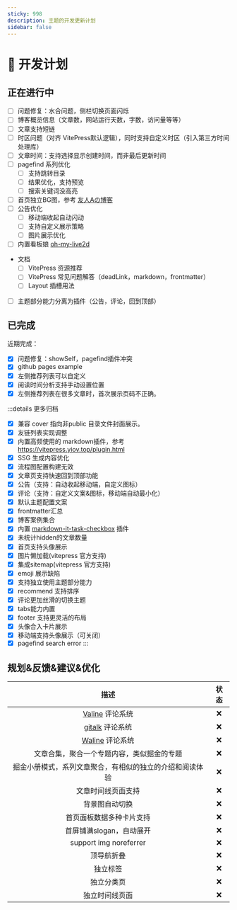 ```yaml
---
sticky: 998
description: 主题的开发更新计划
sidebar: false
---
```

# 🥔 开发计划

## 正在进行中

* [ ] 问题修复：水合问题，侧栏切换页面闪烁
* [ ] 博客概览信息（文章数，网站运行天数，字数，访问量等等）
* [ ] 文章支持短链
* [ ] 时区问题（对齐 VitePress默认逻辑），同时支持自定义时区（引入第三方时间处理库）
* [ ] 文章时间：支持选择显示创建时间，而非最后更新时间
* [ ] pagefind 系列优化
  * [ ] 支持跳转目录
  * [ ] 结果优化，支持预览
  * [ ] 搜索关键词没高亮
* [ ] 首页独立BG图，参考 [友人Aの博客](http://niubin.site/)
* [ ] 公告优化
  * [ ] 移动端收起自动闪动
  * [ ] 支持自定义展示策略
  * [ ] 图片展示优化
* [ ] 内置看板娘 [oh-my-live2d](https://github.com/oh-my-live2d/oh-my-live2d)
* 文档
  * [ ] VitePress 资源推荐
  * [ ] VitePress 常见问题解答（deadLink，markdown，frontmatter）
  * [ ] Layout 插槽用法
* [ ] 主题部分能力分离为插件（公告，评论，回到顶部）

## 已完成

近期完成：
* [x] 问题修复：showSelf，pagefind插件冲突
* [x] github pages example
* [x] 左侧推荐列表可以自定义
* [x] 阅读时间分析支持手动设置位置
* [x] 左侧推荐列表在很多文章时，首次展示页码不正确。

:::details 更多归档
* [x] 兼容 cover 指向非public 目录文件封面展示。
* [x] 友链列表实现调整
* [x] 内置高频使用的 markdown插件，参考 <https://vitepress.yiov.top/plugin.html>
* [x] SSG 生成内容优化
* [x] 流程图配置构建无效
* [x] 文章页支持快速回到顶部功能
* [x] 公告（支持：自动收起移动端，自定义图标）
* [x] 评论（支持：自定义文案&图标，移动端自动最小化）
* [x] 默认主题配置文案
* [x] frontmatter汇总
* [x] 博客案例集合
* [x] 内置 [markdown-it-task-checkbox](https://github.com/linsir/markdown-it-task-checkbox) 插件
* [x] 未统计hidden的文章数量
* [x] 首页支持头像展示
* [x] 图片懒加载(vitepress 官方支持)
* [x] 集成sitemap(vitepress 官方支持)
* [x] emoji 展示缺陷
* [x] 支持独立使用主题部分能力
* [x] recommend 支持排序
* [x] 评论更加丝滑的切换主题
* [x] tabs能力内置
* [x] footer 支持更灵活的布局
* [x] 头像合入卡片展示
* [x] 移动端支持头像展示（可关闭）
* [x] pagefind search error
:::

## 规划&反馈&建议&优化

|                           描述                           | 状态  |
| :------------------------------------------------------: | :---: |
|        [Valine](https://valine.js.org/) 评论系统         |   ❌   |
|   [gitalk](https://github.com/gitalk/gitalk) 评论系统    |   ❌   |
|  [Waline](https://github.com/walinejs/waline) 评论系统   |   ❌   |
|        文章合集，聚合一个专题内容，类似掘金的专题        |   ❌   |
| 掘金小册模式，系列文章聚合，有相似的独立的介绍和阅读体验 |   ❌   |
|                    文章时间线页面支持                    |   ❌   |
|                      背景图自动切换                      |   ❌   |
|                 首页面板数据多种卡片支持                 |   ❌   |
|                 首屏铺满slogan，自动展开                 |   ❌   |
|                  support img noreferrer                  |   ❌   |
|                        顶导航折叠                        |   ❌   |
|                         独立标签                         |   ❌   |
|                        独立分类页                        |   ❌   |
|                      独立时间线页面                      |   ❌   |
